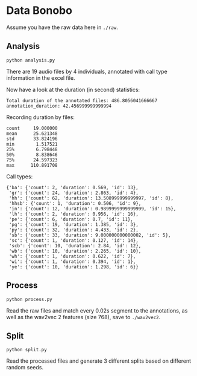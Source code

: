 # Data Bonobo

Assume you have the raw data here in `./raw`.

## Analysis

`python analysis.py`

There are 19 audio files by 4 individuals, annotated with call type information in the excel file.

Now have a look at the duration (in second) statistics:

```
Total duration of the annotated files: 486.8056041666667
annotation_duration: 42.456999999999994
```

Recording duration by files:

```
count     19.000000
mean      25.621348
std       33.824196
min        1.517521
25%        6.798448
50%        8.838646
75%       24.597323
max      110.891708
```

Call types:

```
{'ba': {'count': 2, 'duration': 0.569, 'id': 13},
 'gr': {'count': 24, 'duration': 2.863, 'id': 4},
 'hh': {'count': 62, 'duration': 13.508999999999997, 'id': 8},
 'hhsb': {'count': 1, 'duration': 0.506, 'id': 9},
 'in': {'count': 12, 'duration': 0.9899999999999999, 'id': 15},
 'lh': {'count': 2, 'duration': 0.956, 'id': 16},
 'pe': {'count': 6, 'duration': 0.7, 'id': 11},
 'pg': {'count': 19, 'duration': 1.385, 'id': 3},
 'py': {'count': 32, 'duration': 4.433, 'id': 2},
 'sb': {'count': 33, 'duration': 9.000000000000002, 'id': 5},
 'sc': {'count': 1, 'duration': 0.127, 'id': 14},
 'scb': {'count': 10, 'duration': 2.84, 'id': 12},
 'wb': {'count': 10, 'duration': 2.265, 'id': 10},
 'wh': {'count': 1, 'duration': 0.622, 'id': 7},
 'wi': {'count': 1, 'duration': 0.394, 'id': 1},
 'ye': {'count': 10, 'duration': 1.298, 'id': 6}}
```

## Process

`python process.py`

Read the raw files and match every 0.02s segment to the annotations, as well as the wav2vec 2 features (size 768), save to `./wav2vec2`.

## Split

`python split.py`

Read the processed files and generate 3 different splits based on different random seeds.

